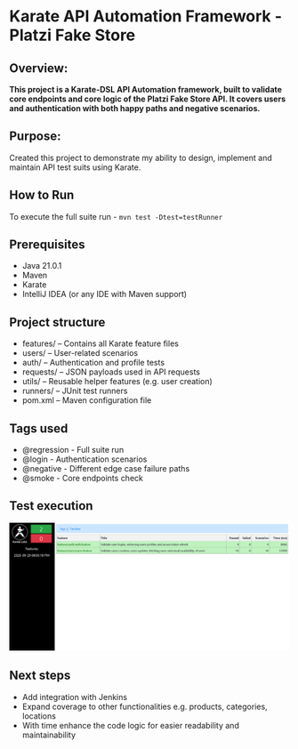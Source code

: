 # Karate API Automation  Framework - Platzi Fake Store

## Overview:
**This project is a Karate-DSL API Automation framework, built to validate 
core endpoints and core logic of the Platzi Fake Store API. It covers users and 
authentication with both happy paths and negative scenarios.**

## Purpose:
Created this project to demonstrate my ability to design, implement and maintain
API test suits using Karate.

## How to Run
To execute the full suite run - `mvn test -Dtest=testRunner`

## Prerequisites
- Java 21.0.1
- Maven 
- Karate
- IntelliJ IDEA (or any IDE with Maven support)

## Project structure
* features/ – Contains all Karate feature files
* users/ – User-related scenarios
* auth/ – Authentication and profile tests
* requests/ – JSON payloads used in API requests
* utils/ – Reusable helper features (e.g. user creation)
* runners/ – JUnit test runners
* pom.xml – Maven configuration file


## Tags used
- @regression - Full suite run
- @login - Authentication scenarios
- @negative - Different edge case failure paths
- @smoke - Core endpoints check

## Test execution
![Test Results](assets/tests-results.png)

## Next steps
- Add integration with Jenkins
- Expand coverage to other functionalities e.g. products, categories, locations
- With time enhance the code logic for easier readability and maintainability
